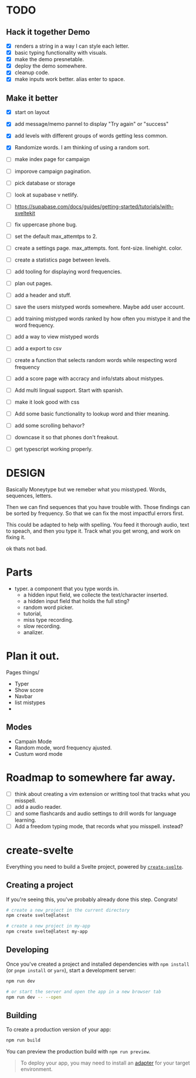 
# TODO

## Hack it together Demo
- [x] renders a string in a way I can style each letter.
- [x] basic typing functionality with visuals.
- [x] make the demo presnetable.
- [x] deploy the demo somewhere.
- [x] cleanup code.
- [x] make inputs work better. alias enter to space.

## Make it better
- [x] start on layout
- [x] add message/memo pannel to display "Try again" or "success"
- [x] add levels with different groups of words getting less common.
- [x] Randomize words. I am thinking of using a random sort.

- [ ] make index page for campaign
- [ ] imporove campaign pagination.

- [ ] pick database or storage

- [ ] look at supabase v netlify.
- [ ] https://supabase.com/docs/guides/getting-started/tutorials/with-sveltekit

- [ ] fix uppercase phone bug.
- [ ] set the default max_attemtps to 2.
- [ ] create a settings page. max_attempts. font. font-size. linehight. color.
- [ ] create a statistics page between levels.
- [ ] add tooling for displaying word frequencies.
- [ ] plan out pages.
- [ ] add a header and stuff.
- [ ] save the users mistyped words somewhere. Maybe add user account.
- [ ] add training mistyped words ranked by how often you mistype it and the word frequency.
- [ ] add a way to view mistyped words
- [ ] add a export to csv
- [ ] create a function that selects random words while respecting word frequency

- [ ] add a score page with accracy and info/stats about mistypes.


- [ ] Add multi lingual support. Start with spanish.
- [ ] make it look good with css
- [ ] Add some basic functionality to lookup word and thier meaning.
- [ ] add some scrolling behavor?

- [ ] downcase it so that phones don't freakout.

- [ ] get typescript working properly.

# DESIGN


Basically Moneytype but we remeber what you misstyped.
Words, sequences, letters.

Then we can find sequences that you have trouble with.
Those findings can be sorted by frequency.
So that we can fix the most impactful errors first.

This could be adapted to help with spelling.
You feed it thorough audio, text to speach, and then you type it.
Track what you get wrong, and work on fixing it.

ok thats not bad.

# Parts

- typer. a component that you type words in.
    - a hidden input field, we collecte the text/character inserted.
    - a hidden input field that holds the full sting?
    - random word picker.
    - tutorial,
    - miss type recording.
    - slow recording.
    - analizer.

# Plan it out.

Pages things/
- Typer
- Show score
- Navbar
- list mistypes
- 

## Modes

- Campain Mode
- Random mode, word frequency ajusted.
- Custum word mode


# Roadmap to somewhere far away.

- [ ] think about creating a vim extension or writting tool that tracks what you misspell.
- [ ] add a audio reader.
- [ ] and some flashcards and audio settings to drill words for language learning.
- [ ] Add a freedom typing mode, that records what you misspell. instead?

# create-svelte

Everything you need to build a Svelte project, powered by [`create-svelte`](https://github.com/sveltejs/kit/tree/master/packages/create-svelte).

## Creating a project

If you're seeing this, you've probably already done this step. Congrats!

```bash
# create a new project in the current directory
npm create svelte@latest

# create a new project in my-app
npm create svelte@latest my-app
```

## Developing

Once you've created a project and installed dependencies with `npm install` (or `pnpm install` or `yarn`), start a development server:

```bash
npm run dev

# or start the server and open the app in a new browser tab
npm run dev -- --open
```

## Building

To create a production version of your app:

```bash
npm run build
```

You can preview the production build with `npm run preview`.

> To deploy your app, you may need to install an [adapter](https://kit.svelte.dev/docs/adapters) for your target environment.
